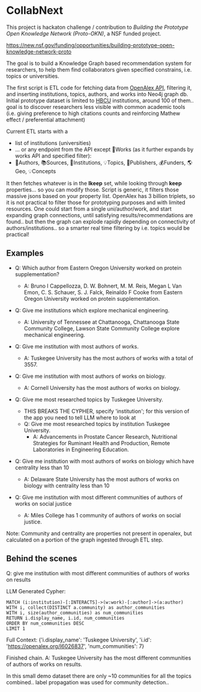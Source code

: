 # CollabNext

This project is hackaton challenge / contribution to *Building the Prototype Open Knowledge Network (Proto-OKN)*, a NSF funded project. 

https://new.nsf.gov/funding/opportunities/building-prototype-open-knowledge-network-proto

The goal is to build a Knowledge Graph based recommendation system for researchers, to help them find collaborators given specified constrains, i.e. topics or universities. 

The first script is ETL code for fetching data from [OpenAlex API](https://openalex.org/), filtering it, and inserting institutions, topics, authors, and works into Neo4j graph db. Initial prototype dataset is limited to [HBCU](https://en.wikipedia.org/wiki/List_of_historically_black_colleges_and_universities) institutions, around 100 of them.. goal is to discover researchers less visible with common academic tools (i.e. giving preference to high citations counts and reinforcing Mathew effect / preferential attachment)


Current ETL starts with a 
 - list of institutions (universities)
 - ... or any endpoint from the API except 📄Works (as it further expands by works API and specified filter):
 - 👩Authors, 📚Sources, 🏫Institutions, 💡Topics, 🏢Publishers, 💰Funders, 🌎Geo, 💡Concepts

It then fetches whatever is in the **lkeep** set, while looking through **keep** properties... so you can modify those. Script is generic, it filters those massive jsons based on your property list. OpenAlex has 3 billion triplets, so it is not practical to filter those for prototyping purposes and with limited resources. One could start from a single uni/author/work, and start expanding graph connections, until satisfying results/recommendations are found.. but then the graph can explode rapidly depending on connectivity of authors/institutions.. so a smarter real time filtering by i.e. topics would be practical!


## Examples

 - Q: Which author from Eastern Oregon University worked on protein supplementation?
   - A: Bruno I Cappellozza, D. W. Bohnert, M. M. Reis, Megan L Van Emon, C. S. Schauer, S. J. Falck, Reinaldo F Cooke from Eastern Oregon University worked on protein supplementation.

 - Q: Give me institutions which explore mechanical engineering.
   - A: University of Tennessee at Chattanooga, Chattanooga State Community College, Lawson State Community College explore mechanical engineering.

 - Q: Give me institution with most authors of works.
   - A: Tuskegee University has the most authors of works with a total of 3557.

 - Q: Give me institution with most authors of works on biology.
   - A: Cornell University has the most authors of works on biology.
  
 - Q: Give me most researched topics by Tuskegee University.
   - THIS BREAKS THE CYPHER, specify 'institution'; for this version of the app you need to tell LLM where to look at
   - Q: Give me most researched topics by institution Tuskegee University.
     - A: Advancements in Prostate Cancer Research, Nutritional Strategies for Ruminant Health and Production, Remote Laboratories in Engineering Education.

 - Q: Give me institution with most authors of works on biology which have centrality less than 10
   - A: Delaware State University has the most authors of works on biology with centrality less than 10
    
 - Q: Give me institution with most different communities of authors of works on social justice
   - A: Miles College has 1 community of authors of works on social justice.

Note: Community and centrality are properties not present in openalex, but calculated on a portion of the graph ingested through ETL step. 

## Behind the scenes

Q: give me institution with most different communities of authors of works on results

LLM Generated Cypher:
```
MATCH (i:institution)-[:INTERACTS]->(w:work)-[:author]->(a:author)
WITH i, collect(DISTINCT a.community) as author_communities
WITH i, size(author_communities) as num_communities
RETURN i.display_name, i.id, num_communities
ORDER BY num_communities DESC
LIMIT 1
```

Full Context:
{'i.display_name': 'Tuskegee University', 'i.id': 'https://openalex.org/I6026837', 'num_communities': 7}

Finished chain.
A: Tuskegee University has the most different communities of authors of works on results.

In this small demo dataset there are only ~10 communities for all the topics combined.. label propagation was used for community detection.. 
